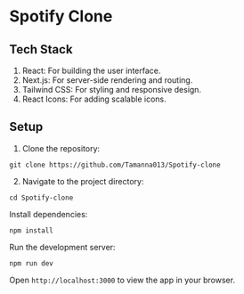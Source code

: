 # Spotify Clone
## Tech Stack
1. React: For building the user interface.<br>
2. Next.js: For server-side rendering and routing.<br>
3. Tailwind CSS: For styling and responsive design.<br>
4. React Icons: For adding scalable icons.<br>

## Setup
1. Clone the repository:
```
git clone https://github.com/Tamanna013/Spotify-clone
```
2. Navigate to the project directory:
```
cd Spotify-clone
```
Install dependencies:
```
npm install
```
Run the development server:
```
npm run dev
```
Open ```http://localhost:3000``` to view the app in your browser.

